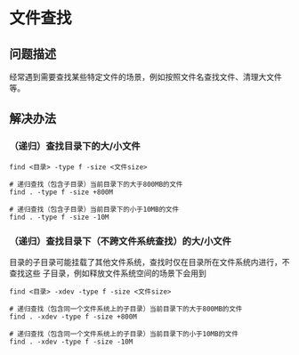 # 文件查找


## 问题描述

经常遇到需要查找某些特定文件的场景，例如按照文件名查找文件、清理大文件等。


## 解决办法

### （递归）查找目录下的大/小文件

```shell
find <目录> -type f -size <文件size>

# 递归查找（包含子目录）当前目录下的大于800MB的文件
find . -type f -size +800M

# 递归查找（包含子目录）当前目录下的小于10MB的文件
find . -type f -size -10M
```

### （递归）查找目录下（不跨文件系统查找）的大/小文件

目录的子目录可能挂载了其他文件系统，查找时仅在目录所在文件系统内进行，不查找这些
子目录，例如释放文件系统空间的场景下会用到

```shell
find <目录> -xdev -type f -size <文件size>

# 递归查找（包含同一个文件系统上的子目录）当前目录下的大于800MB的文件
find . -xdev -type f -size +800M

# 递归查找（包含同一个文件系统上的子目录）当前目录下的小于10MB的文件
find . -xdev -type f -size -10M
```
